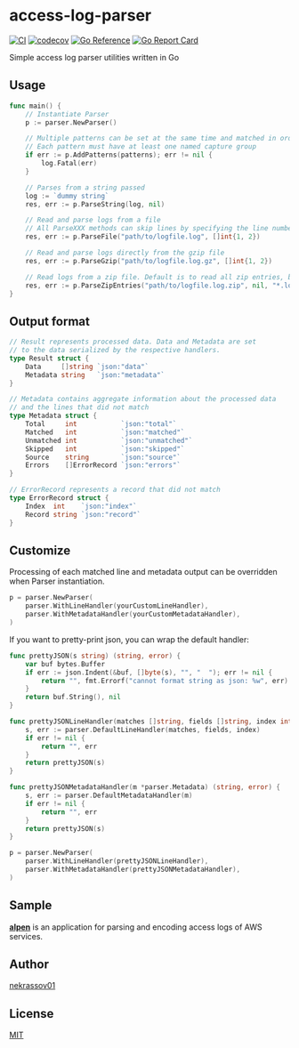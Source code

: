 access-log-parser
=================

[![CI](https://github.com/nekrassov01/access-log-parser/actions/workflows/test.yml/badge.svg?branch=main)](https://github.com/nekrassov01/access-log-parser/actions/workflows/test.yml)
[![codecov](https://codecov.io/gh/nekrassov01/access-log-parser/graph/badge.svg?token=RIV62CQILM)](https://codecov.io/gh/nekrassov01/access-log-parser)
[![Go Reference](https://pkg.go.dev/badge/github.com/nekrassov01/access-log-parser.svg)](https://pkg.go.dev/github.com/nekrassov01/access-log-parser)
[![Go Report Card](https://goreportcard.com/badge/github.com/nekrassov01/access-log-parser)](https://goreportcard.com/report/github.com/nekrassov01/access-log-parser)

Simple access log parser utilities written in Go

Usage
-----

```go
func main() {
	// Instantiate Parser
	p := parser.NewParser()

	// Multiple patterns can be set at the same time and matched in order
	// Each pattern must have at least one named capture group
	if err := p.AddPatterns(patterns); err != nil {
		log.Fatal(err)
	}

	// Parses from a string passed
	log := `dummy string`
	res, err := p.ParseString(log, nil)

	// Read and parse logs from a file
	// All ParseXXX methods can skip lines by specifying the line numbers
	res, err := p.ParseFile("path/to/logfile.log", []int{1, 2})

	// Read and parse logs directly from the gzip file
	res, err := p.ParseGzip("path/to/logfile.log.gz", []int{1, 2})

	// Read logs from a zip file. Default is to read all zip entries, but glob patterns can be applied
	res, err := p.ParseZipEntries("path/to/logfile.log.zip", nil, "*.log")
}
```

Output format
-------------

```go
// Result represents processed data. Data and Metadata are set
// to the data serialized by the respective handlers.
type Result struct {
	Data     []string `json:"data"`
	Metadata string   `json:"metadata"`
}

// Metadata contains aggregate information about the processed data
// and the lines that did not match
type Metadata struct {
	Total     int           `json:"total"`
	Matched   int           `json:"matched"`
	Unmatched int           `json:"unmatched"`
	Skipped   int           `json:"skipped"`
	Source    string        `json:"source"`
	Errors    []ErrorRecord `json:"errors"`
}

// ErrorRecord represents a record that did not match
type ErrorRecord struct {
	Index  int    `json:"index"`
	Record string `json:"record"`
}
```

Customize
---------

Processing of each matched line and metadata output can be overridden when Parser instantiation.

```go
p = parser.NewParser(
	parser.WithLineHandler(yourCustomLineHandler),
	parser.WithMetadataHandler(yourCustomMetadataHandler),
)
```

If you want to pretty-print json, you can wrap the default handler:

```go
func prettyJSON(s string) (string, error) {
	var buf bytes.Buffer
	if err := json.Indent(&buf, []byte(s), "", "  "); err != nil {
		return "", fmt.Errorf("cannot format string as json: %w", err)
	}
	return buf.String(), nil
}

func prettyJSONLineHandler(matches []string, fields []string, index int) (string, error) {
	s, err := parser.DefaultLineHandler(matches, fields, index)
	if err != nil {
		return "", err
	}
	return prettyJSON(s)
}

func prettyJSONMetadataHandler(m *parser.Metadata) (string, error) {
	s, err := parser.DefaultMetadataHandler(m)
	if err != nil {
		return "", err
	}
	return prettyJSON(s)
}

p = parser.NewParser(
	parser.WithLineHandler(prettyJSONLineHandler),
	parser.WithMetadataHandler(prettyJSONMetadataHandler),
)
```

Sample
-------

[__alpen__](https://github.com/nekrassov01/alpen/blob/main/app.go#L353-L395) is an application for parsing and encoding access logs of AWS services.

Author
------

[nekrassov01](https://github.com/nekrassov01)

License
-------

[MIT](https://github.com/nekrassov01/access-log-parser/blob/main/LICENSE)
